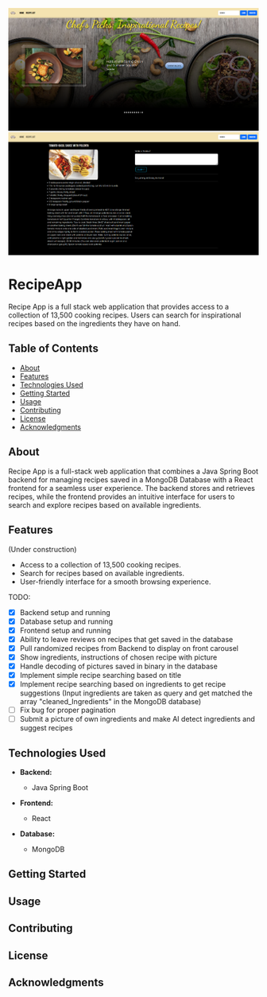 ![Demo1](Demo.png)
![Demo2](Demo2.png)

# RecipeApp

Recipe App is a full stack web application that provides access to a collection of 13,500 cooking recipes. Users can search for inspirational recipes based on the ingredients they have on hand.

## Table of Contents

- [About](#about)
- [Features](#features)
- [Technologies Used](#technologies-used)
- [Getting Started](#getting-started)
- [Usage](#usage)
- [Contributing](#contributing)
- [License](#license)
- [Acknowledgments](#acknowledgments)

## About

Recipe App is a full-stack web application that combines a Java Spring Boot backend for managing recipes saved in a MongoDB Database with a React frontend for a seamless user experience. The backend stores and retrieves recipes, while the frontend provides an intuitive interface for users to search and explore recipes based on available ingredients.

## Features

(Under construction)
- Access to a collection of 13,500 cooking recipes.
- Search for recipes based on available ingredients.
- User-friendly interface for a smooth browsing experience.

TODO:
- [x] Backend setup and running
- [x] Database setup and running
- [x] Frontend setup and running
- [x] Ability to leave reviews on recipes that get saved in the database
- [x] Pull randomized recipes from Backend to display on front carousel
- [x] Show ingredients, instructions of chosen recipe with picture
- [x] Handle decoding of pictures saved in binary in the database
- [x] Implement simple recipe searching based on title
- [x] Implement recipe searching based on ingredients to get recipe suggestions
      (Input ingredients are taken as query and get matched the array "cleaned_Ingredients" in the MongoDB database)
- [ ] Fix bug for proper pagination
- [ ] Submit a picture of own ingredients and make AI detect ingredients and suggest recipes

## Technologies Used

- **Backend:**
  - Java Spring Boot

- **Frontend:**
  - React

- **Database:**
  - MongoDB

## Getting Started
## Usage
## Contributing
## License
## Acknowledgments
